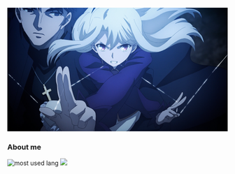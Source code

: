 ![iriya](https://raw.githubusercontent.com/KotoriK/KotoriK/main/iriya.png)
### About me
![most used lang](https://github-readme-stats.vercel.app/api/top-langs/?username=KotoriK&layout=compact&theme=calm&hide_border=true)
![](https://github-readme-stats.vercel.app/api?username=KotoriK&layout=compact&theme=calm&hide_border=true&hide=issues&show_icons=true)
<!--
**KotoriK/KotoriK** is a ✨ _special_ ✨ repository because its `README.md` (this file) appears on your GitHub profile.
Here are some ideas to get you started:

- 🔭 I’m currently working on ...
- 🌱 I’m currently learning ...
- 👯 I’m looking to collaborate on ...
- 🤔 I’m looking for help with ...
- 💬 Ask me about ...
- 📫 How to reach me: ...
- 😄 Pronouns: ...
- ⚡ Fun fact: ...
-->
